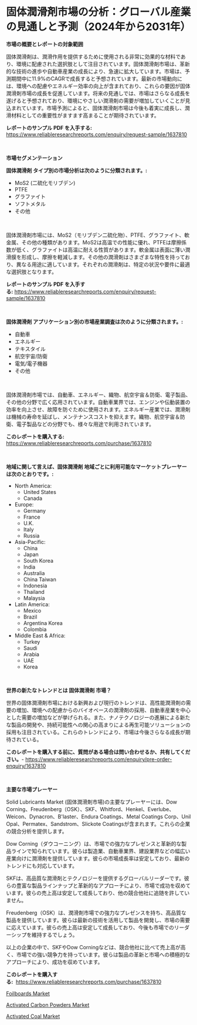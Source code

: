 <p><h1>固体潤滑剤市場の分析：グローバル産業の見通しと予測（2024年から2031年）</h1></p><p><strong>市場の概要とレポートの対象範囲</strong></p>
<p><p>固体潤滑剤は、潤滑作用を提供するために使用される非常に効果的な材料であり、環境に配慮された選択肢として注目されています。固体潤滑剤市場は、革新的な技術の進歩や自動車産業の成長により、急速に拡大しています。市場は、予測期間中に11.9%のCAGRで成長すると予想されています。最新の市場動向には、環境への配慮やエネルギー効率の向上が含まれており、これらの要因が固体潤滑剤市場の成長を促進しています。将来の見通しでは、市場はさらなる成長を遂げると予想されており、環境にやさしい潤滑剤の需要が増加していくことが見込まれています。市場予測によると、固体潤滑剤市場は今後も着実に成長し、潤滑材料としての重要性がますます高まることが期待されています。</p></p>
<p><strong>レポートのサンプル PDF を入手する:</strong> <a href="https://www.reliableresearchreports.com/enquiry/request-sample/1637810">https://www.reliableresearchreports.com/enquiry/request-sample/1637810</a></p>
<p>&nbsp;</p>
<p><strong>市場セグメンテーション</strong></p>
<p><strong>固体潤滑剤 タイプ別の市場分析は次のように分類されます。:</strong></p>
<p><ul><li>MoS2 (二硫化モリブデン)</li><li>PTFE</li><li>グラファイト</li><li>ソフトメタル</li><li>その他</li></ul></p>
<p>&nbsp;</p>
<p><p>固体潤滑剤市場には、MoS2（モリブデン二硫化物）、PTFE、グラファイト、軟金属、その他の種類があります。MoS2は高温での性能に優れ、PTFEは摩擦係数が低く、グラファイトは高温に耐える性質があります。軟金属は表面に薄い潤滑膜を形成し、摩擦を軽減します。その他の潤滑剤はさまざまな特性を持っており、異なる用途に適しています。それぞれの潤滑剤は、特定の状況や要件に最適な選択肢となります。</p></p>
<p><strong>レポートのサンプル PDF を入手する:</strong>&nbsp;<a href="https://www.reliableresearchreports.com/enquiry/request-sample/1637810">https://www.reliableresearchreports.com/enquiry/request-sample/1637810</a></p>
<p>&nbsp;</p>
<p><strong> 固体潤滑剤 アプリケーション別の市場産業調査は次のように分類されます。:</strong></p>
<p><ul><li>自動車</li><li>エネルギー</li><li>テキスタイル</li><li>航空宇宙/防衛</li><li>電気/電子機器</li><li>その他</li></ul></p>
<p>&nbsp;</p>
<p><p>固体潤滑剤市場では、自動車、エネルギー、織物、航空宇宙＆防衛、電子製品、その他の分野で広く応用されています。自動車業界では、エンジンや伝動装置の効率を向上させ、故障を防ぐために使用されます。エネルギー産業では、潤滑剤は機械の寿命を延ばし、メンテナンスコストを抑えます。織物、航空宇宙＆防衛、電子製品などの分野でも、様々な用途で利用されています。</p></p>
<p><strong>このレポートを購入する:</strong>&nbsp; <a href="https://www.reliableresearchreports.com/purchase/1637810">https://www.reliableresearchreports.com/purchase/1637810</a></p>
<p>&nbsp;</p>
<p><strong>地域に関して言えば、固体潤滑剤 地域ごとに利用可能なマーケットプレーヤーは次のとおりです。:</strong></p>
<p><ul>
    <li>
        North America:
        <ul>
            <li>United States</li>
            <li>Canada</li>
        </ul>
    </li>
    <li>
        Europe:
        <ul>
            <li>Germany</li>
            <li>France</li>
            <li>U.K.</li>
            <li>Italy</li>
            <li>Russia</li>
        </ul>
    </li>
    <li>
        Asia-Pacific:
        <ul>
            <li>China</li>
            <li>Japan</li>
            <li>South Korea</li>
            <li>India</li>
            <li>Australia</li>
            <li>China Taiwan</li>
            <li>Indonesia</li>
            <li>Thailand</li>
            <li>Malaysia</li>
        </ul>
    </li>
    <li>
        Latin America:
        <ul>
            <li>Mexico</li>
            <li>Brazil</li>
            <li>Argentina Korea</li>
            <li>Colombia</li>
        </ul>
    </li>
    <li>
        Middle East & Africa:
        <ul>
            <li>Turkey</li>
            <li>Saudi</li>
            <li>Arabia</li>
            <li>UAE</li>
            <li>Korea</li>
        </ul>
    </li>
    </ul></p>
<p>&nbsp;</p>
<p><strong>世界の新たなトレンドとは 固体潤滑剤 市場？</strong></p>
<p><p>世界の固体潤滑剤市場における新興および現行のトレンドは、高性能潤滑剤の需要の増加、環境への配慮からのバイオベースの潤滑剤の採用、自動車産業を中心とした需要の増加などが挙げられる。また、ナノテクノロジーの進展による新たな製品の開発や、持続可能性への関心の高まりによる再生可能ソリューションの採用も注目されている。これらのトレンドにより、市場は今後さらなる成長が期待されている。</p></p>
<p><strong>このレポートを購入する前に、質問がある場合は問い合わせるか、共有してください。</strong>- <a href="https://www.reliableresearchreports.com/enquiry/pre-order-enquiry/1637810">https://www.reliableresearchreports.com/enquiry/pre-order-enquiry/1637810</a></p>
<p>&nbsp;</p>
<p><strong>主要な市場プレーヤー</strong></p>
<p><p>Solid Lubricants Market (固体潤滑剤市場)の主要なプレーヤーには、Dow Corning、Freudenberg（OSK）、SKF、Whitford、Henkel、Everlube、Weicon、Dynacron、B'laster、Endura Coatings、Metal Coatings Corp、Unil Opal、Permatex、Sandstrom、Slickote Coatingsが含まれます。これらの企業の競合分析を提供します。</p><p>Dow Corning（ダウコーニング）は、市場での強力なプレゼンスと革新的な製品ラインで知られています。彼らは製造業、自動車業界、建設業界などの幅広い産業向けに潤滑剤を提供しています。彼らの市場成長率は安定しており、最新のトレンドにも対応しています。</p><p>SKFは、高品質な潤滑剤とテクノロジーを提供するグローバルリーダーです。彼らの豊富な製品ラインナップと革新的なアプローチにより、市場で成功を収めています。彼らの売上高は安定して成長しており、他の競合他社に追随を許していません。</p><p>Freudenberg（OSK）は、潤滑剤市場での強力なプレゼンスを持ち、高品質な製品を提供しています。彼らは最新の技術を活用して製品を開発し、市場の需要に応えています。彼らの売上高は安定して成長しており、今後も市場でのリーダーシップを維持するでしょう。</p><p>以上の企業の中で、SKFやDow Corningなどは、競合他社に比べて売上高が高く、市場での強い競争力を持っています。彼らは製品の革新と市場への積極的なアプローチにより、成功を収めています。</p></p>
<p><strong>このレポートを購入する:</strong>&nbsp;&nbsp;<a href="https://www.reliableresearchreports.com/purchase/1637810">https://www.reliableresearchreports.com/purchase/1637810</a></p>
<p><p><a href="https://view.publitas.com/reportprime-1/foilboards-market-research-report-reveals-the-latest-trends-and-opportunities-of-this-market-for-period-from-2023-2030/">Foilboards Market</a></p><p><a href="https://view.publitas.com/reportprime-1/activated-carbon-powders-market-research-report-provides-critical-insights-that-can-help-shape-business-development-and-investment-strategies/">Activated Carbon Powders Market</a></p><p><a href="https://view.publitas.com/reportprime-1/activated-coal-market-research-report-unlocks-analysis-on-the-market-financial-status-market-size-and-market-revenue-upto-2030/">Activated Coal Market</a></p></p>